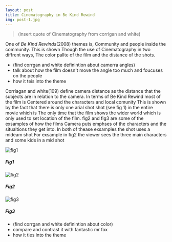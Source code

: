 ```yaml
---
layout: post
title: Cinematography in Be Kind Rewind
img: post-1.jpg
---
```

>(insert quote of Cinematography from corrigan and white)

One of _Be Kind Rewinds_(2008) themes is, Community and people inside the community. This is
shown Though the use of Cinematography in two diffrent ways, The color pallte of the film and the distance of the shots.

- (find corrgan and white definintion about camerra angles)
- talk about how the film doesn't move the angle too much and foucuses on the people
- how it teis into the theme


Corriagan and white(109) define camera distance as the distance that the subjects are in relation
to the camera. In terms of Be Kind Rewind most of the film is Centered around the characters and local comunity This is shown by the fact that there is only one arial shot shot (see fig 1) in the entire movie which is The only time that the film shows the wider world which is only used to set location of the film. fig2 and fig3 are some of the exsamples of how the films Camera puts emphses of the characters and the situaltions they get into. In both of thease exsamples the shot uses a mideam shot 
For exsample in fig2 the viewer sees the three main characters and some kids in a mid shot

![fig1]({{site.baseurl}}/img/post1/fig1.PNG)
##### Fig1

![fig2]({{site.baseurl}}/img/post1/fig2.png)
##### Fig2

![fig3]({{site.baseurl}}/img/post1/fig3.png)
##### Fig3

- (find corrgan and white definintion about color)
- compare and contrast it with fantastic mr fox
- how it ties into the theme

